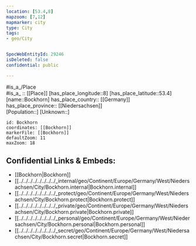 ```yaml
---
location: [53.4,8] 
mapzoom: [7,12] 
mapmarker: city 
type: City
tags:
- geo/City


SpocWebEntityId: 29246
isDeleted: false
confidential: public

---
```

#is_a_/Place  
#is_a_ :: [[Place]] 
[has_place_longitude::8] 
[has_place_latitude::53.4] 
[name::Bockhorn] 
has_place_country:: [[Germany]]  
has_place_province:: [[Niedersachsen]]  
[Population::] 
[Unknown::] 


```leaflet
id: Bockhorn
coordinates: [[Bockhorn]] 
markerFile: [[Bockhorn]] 
defaultZoom: 11 
maxZoom: 18
```


## Confidential Links & Embeds: 
- [[Bockhorn|Bockhorn]]  
- [[../../../../../../../../_internal/geo/Continent/Europe/Germany/West/Niedersachsen/City/Bockhorn.internal|Bockhorn.internal]] 
- [[../../../../../../../../_protect/geo/Continent/Europe/Germany/West/Niedersachsen/City/Bockhorn.protect|Bockhorn.protect]] 
- [[../../../../../../../../_private/geo/Continent/Europe/Germany/West/Niedersachsen/City/Bockhorn.private|Bockhorn.private]] 
- [[../../../../../../../../_personal/geo/Continent/Europe/Germany/West/Niedersachsen/City/Bockhorn.personal|Bockhorn.personal]] 
- [[../../../../../../../../_secret/geo/Continent/Europe/Germany/West/Niedersachsen/City/Bockhorn.secret|Bockhorn.secret]] 
